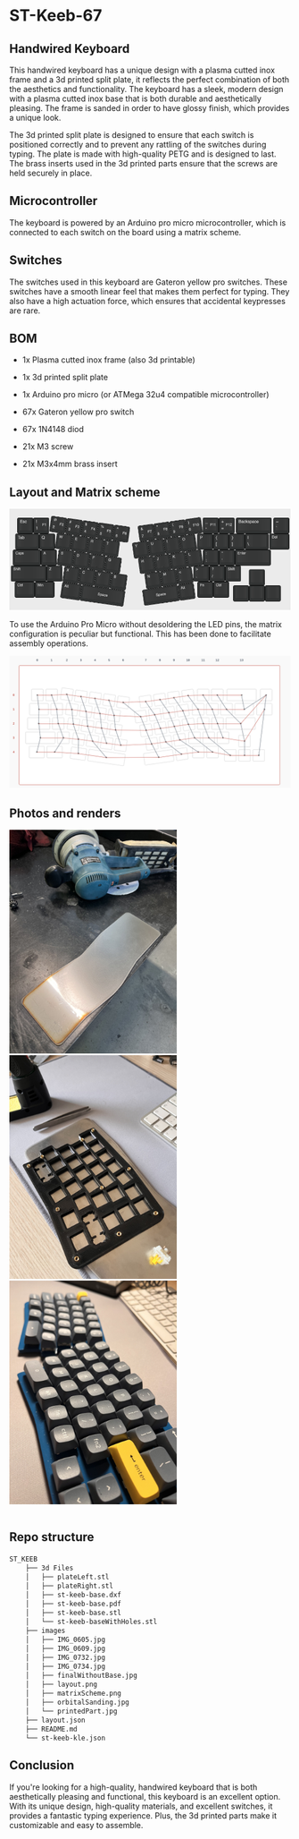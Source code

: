 # ST-Keeb-67

## Handwired Keyboard

This handwired keyboard has a unique design with a plasma cutted inox frame and a 3d printed split plate, it reflects the perfect combination of both the aesthetics and functionality. The keyboard has a sleek, modern design with a plasma cutted inox base that is both durable and aesthetically pleasing. The frame is sanded in order to have glossy finish, which provides a unique look.

The 3d printed split plate is designed to ensure that each switch is positioned correctly and to prevent any rattling of the switches during typing. The plate is made with high-quality PETG and is designed to last. The brass inserts used in the 3d printed parts ensure that the screws are held securely in place.

## Microcontroller

The keyboard is powered by an Arduino pro micro microcontroller, which is connected to each switch on the board using a matrix scheme.

## Switches

The switches used in this keyboard are Gateron yellow pro switches. These switches have a smooth linear feel that makes them perfect for typing. They also have a high actuation force, which ensures that accidental keypresses are rare.

## BOM

- 1x Plasma cutted inox frame (also 3d printable)

- 1x 3d printed split plate

- 1x Arduino pro micro (or ATMega 32u4 compatible microcontroller)

- 67x Gateron yellow pro switch

- 67x 1N4148 diod

- 21x M3 screw

- 21x M3x4mm brass insert

## Layout and Matrix scheme

![layout](images/layout.png)

To use the Arduino Pro Micro without desoldering the LED pins, the matrix configuration is peculiar but functional. This has been done to facilitate assembly operations.

![matrix scheme](images/matrixScheme.png)

## Photos and renders

<table>
  <tr>
<img src="images/orbitalSanding.jpg" alt="orbital sanding" height="400"/>
<img src="images/printedPart.jpg" alt="printed part" height="400"/>
<img src="images/finalWithoutBase.jpg" alt="final without base" height="400"/>
  </tr>
</table>

## Repo structure

```text
ST_KEEB
    ├── 3d Files
    │   ├── plateLeft.stl
    │   ├── plateRight.stl
    │   ├── st-keeb-base.dxf
    │   ├── st-keeb-base.pdf
    │   ├── st-keeb-base.stl
    │   └── st-keeb-baseWithHoles.stl
    ├── images
    │   ├── IMG_0605.jpg
    │   ├── IMG_0609.jpg
    │   ├── IMG_0732.jpg
    │   ├── IMG_0734.jpg
    │   ├── finalWithoutBase.jpg
    │   ├── layout.png
    │   ├── matrixScheme.png
    │   ├── orbitalSanding.jpg
    │   └── printedPart.jpg
    ├── layout.json
    ├── README.md
    └── st-keeb-kle.json
```

## Conclusion

If you're looking for a high-quality, handwired keyboard that is both aesthetically pleasing and functional, this keyboard is an excellent option. With its unique design, high-quality materials, and excellent switches, it provides a fantastic typing experience. Plus, the 3d printed parts make it customizable and easy to assemble.
